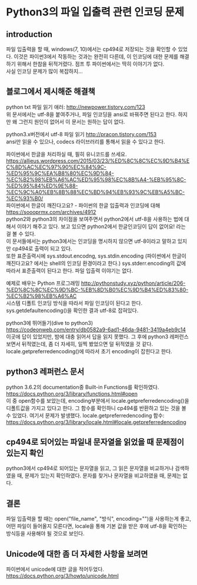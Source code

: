 Python3의 파일 입출력 관련 인코딩 문제
====================================

## introduction
파일 입출력을 할 때, windows(7, 10)에서는 cp494로 저장되는 것을 확인할 수 있었다. 이것은 파이썬3에서 작동하는 것과는 완전히 다른데, 이 인코딩에 대한 문제를 해결하기 위해서 한참을 뒤적거렸다. 점프 투 파이썬에서는 딱히 이야기가 없다.  
사실 인코딩 문제가 많이 복잡하지...

## 블로그에서 제시해준 해결책
python txt 파일 읽기 애러: <http://newpower.tistory.com/123>  
위 문서에서는 utf-8을 붙여주거나, 파일 인코딩을 ansi로 바꿔주면 된다고 한다. 하지만 왜 그런지 원인이 없어서 이 문서는 원하는 답이 없다.

python3.x버전에서 utf-8 파일 읽기 <http://pracon.tistory.com/153>  
ansi만 읽을 수 있으나, codecs 라이브러리를 통해서 읽을 수 있다고 한다.

파이썬에서 한글을 처리하실 때, 필히 유니코드를 쓰세요. <https://allieus.wordpress.com/2015/03/23/%ED%8C%8C%EC%9D%B4%EC%8D%AC%EC%97%90%EC%84%9C-%ED%95%9C%EA%B8%80%EC%9D%84-%EC%B2%98%EB%A6%AC%ED%95%98%EC%8B%A4-%EB%95%8C-%ED%95%84%ED%9E%88-%EC%9C%A0%EB%8B%88%EC%BD%94%EB%93%9C%EB%A5%BC-%EC%93%B0/>  
파이썬에서 한글이 깨진다고요? - 파이썬의 한글 입출력과 인코딩에 대해 <https://soooprmx.com/archives/4912>  
python2와 python3의 차이점을 보여주면서 python2에서 utf-8을 사용하는 법에 대해서 이야기 해주고 있다. 보고 있으면 python2에서 한글인코딩이 답이 없어요! 라는 걸 볼 수 있다.  
이 문서들에서는 python3에서는 인코딩을 명시하지 않으면 utf-8이라고 말하고 있지만 cp494로 출력이 되고 있다.  
또한 표준출력시에 sys.stdout.encodng, sys.stdin.encoding (파이썬에서 한글이 깨진다고요? 에서는 shell의 인코딩 환경이라고 한다.) sys.stderr.encoding의 값에 따라서 표준출력이 된다고 한다. 파일 입출력 이야기는 없다.

예제로 배우는 Python 프로그래밍 <http://pythonstudy.xyz/python/article/206-%ED%8C%8C%EC%9D%BC-%EB%8D%B0%EC%9D%B4%ED%83%80-%EC%B2%98%EB%A6%AC>  
시스템 디폴트 인코딩 방식을 따라서 파일 인코딩이 된다고 한다. sys.getdefaultencoding()을 확인한 결과 utf-8로 잡혀있다.  

python3에 뛰어들기(dive to python3) <https://codeonweb.com/entry/db0582a9-6ad1-46da-9481-3419a4eb9c14>  
이곳에 답이 있었지만, 밤에 대충 읽어서 답을 읽지 못했다. 그 후에 python3 레퍼런스 보면서 뒤적였는데, 좀 더 자세히, 일찍 봤었으면 덜 뒤적였을 것 같다.  
locale.getpreferredencoding()에 따라서 초기 encoding이 잡힌다고 한다.

## python3 레퍼런스 문서
python 3.6.2의 documentation중 Built-in Functions를 확인하였다.
<https://docs.python.org/3/library/functions.html#open>  
이 중 open함수를 보았는데, encoding부분에서 locale.getpreferredencoding()을 디폴트값을 가지고 있다고 한다.
그 함수를 확인하니 cp494를 반환하고 있는 것을 볼 수 있었다. 여기서 문제가 발생했다. 
locale.getpreferredencoding 함수: <https://docs.python.org/3/library/locale.html#locale.getpreferredencoding>  

## cp494로 되어있는 파일내 문자열을 읽었을 때 문제점이 있는지 확인
python3에서 cp494로 되어있는 문자열을 읽고, 그 읽은 문자열을 비교하거나 검색하였을 때, 문제가 있는지 확인하였다. 문자를 찾거나 문자열을 비교하였을 때, 문제는 없다.

## 결론
파일 입출력을 할 때는 open("file_name", "방식", encoding="")을 사용하는게 좋고, 어떤 파일이 들어올지 모른다면, locale을 통해 기본 값을 받은 후에 utf-8을 확인하는 방식등을 사용해야 될 것으로 보인다.

## Unicode에 대한 좀 더 자세한 사항을 보려면
파이썬에서 unicode에 대한 글을 적어두었다.
<https://docs.python.org/3/howto/unicode.html>